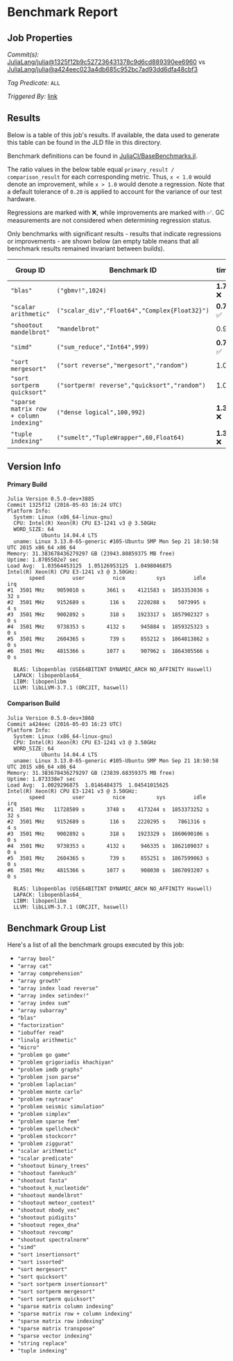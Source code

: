# Benchmark Report

## Job Properties

*Commit(s):* [JuliaLang/julia@1325f12b9c527236431378c9d6cd889390ee6960](https://github.com/JuliaLang/julia/commit/1325f12b9c527236431378c9d6cd889390ee6960) vs [JuliaLang/julia@a424eec023a4db685c952bc7ad93dd6dfa48cbf3](https://github.com/JuliaLang/julia/commit/a424eec023a4db685c952bc7ad93dd6dfa48cbf3)

*Tag Predicate:* `ALL`

*Triggered By:* [link](https://github.com/JuliaLang/julia/pull/11242#issuecomment-216650767)

## Results

Below is a table of this job's results. If available, the data used to generate this
table can be found in the JLD file in this directory.

Benchmark definitions can be found in [JuliaCI/BaseBenchmarks.jl](https://github.com/JuliaCI/BaseBenchmarks.jl).

The ratio values in the below table equal `primary_result / comparison_result` for each corresponding
metric. Thus, `x < 1.0` would denote an improvement, while `x > 1.0` would denote a regression.
Note that a default tolerance of `0.20` is applied to account for the variance of our test
hardware.

Regressions are marked with :x:, while improvements are marked with :white_check_mark:. GC
measurements are not considered when determining regression status.

Only benchmarks with significant results - results that indicate regressions or improvements - are
shown below (an empty table means that all benchmark results remained invariant between builds).

| Group ID | Benchmark ID | time | GC time | memory allocated | number of allocations |
|----------|--------------|------|---------|------------------|-----------------------|
| `"blas"` | `("gbmv!",1024)` | **1.72** :x: | 1.00 | 1.00 | 1.00 |
| `"scalar arithmetic"` | `("scalar_div","Float64","Complex{Float32}")` | **0.79** :white_check_mark: | 1.00 | 1.00 | 1.00 |
| `"shootout mandelbrot"` | `"mandelbrot"` | 0.98 | 1.00 | 1.08 | **1.24** :x: |
| `"simd"` | `("sum_reduce","Int64",999)` | **0.77** :white_check_mark: | 1.00 | 1.00 | 1.00 |
| `"sort mergesort"` | `("sort reverse","mergesort","random")` | 1.00 | 0.52 | 1.00 | **1.56** :x: |
| `"sort sortperm quicksort"` | `("sortperm! reverse","quicksort","random")` | 1.00 | 1.71 | 1.00 | **0.73** :white_check_mark: |
| `"sparse matrix row + column indexing"` | `("dense logical",100,992)` | **1.39** :x: | 1.09 | 1.00 | 1.00 |
| `"tuple indexing"` | `("sumelt","TupleWrapper",60,Float64)` | **1.33** :x: | 1.00 | 1.00 | 1.00 |

## Version Info

#### Primary Build

```
Julia Version 0.5.0-dev+3885
Commit 1325f12 (2016-05-03 16:24 UTC)
Platform Info:
  System: Linux (x86_64-linux-gnu)
  CPU: Intel(R) Xeon(R) CPU E3-1241 v3 @ 3.50GHz
  WORD_SIZE: 64
           Ubuntu 14.04.4 LTS
  uname: Linux 3.13.0-65-generic #105-Ubuntu SMP Mon Sep 21 18:50:58 UTC 2015 x86_64 x86_64
Memory: 31.383678436279297 GB (23943.80859375 MB free)
Uptime: 1.8705502e7 sec
Load Avg:  1.03564453125  1.05126953125  1.0498046875
Intel(R) Xeon(R) CPU E3-1241 v3 @ 3.50GHz: 
       speed         user         nice          sys         idle          irq
#1  3501 MHz    9059010 s       3661 s    4121583 s  1853353036 s         32 s
#2  3501 MHz    9152689 s        116 s    2220288 s    5073995 s          4 s
#3  3501 MHz    9002892 s        318 s    1923317 s  1857902327 s          0 s
#4  3501 MHz    9738353 s       4132 s     945884 s  1859325323 s          0 s
#5  3501 MHz    2604365 s        739 s     855212 s  1864813862 s          0 s
#6  3501 MHz    4815366 s       1077 s     907962 s  1864305566 s          0 s

  BLAS: libopenblas (USE64BITINT DYNAMIC_ARCH NO_AFFINITY Haswell)
  LAPACK: libopenblas64_
  LIBM: libopenlibm
  LLVM: libLLVM-3.7.1 (ORCJIT, haswell)

```

#### Comparison Build

```
Julia Version 0.5.0-dev+3868
Commit a424eec (2016-05-03 16:23 UTC)
Platform Info:
  System: Linux (x86_64-linux-gnu)
  CPU: Intel(R) Xeon(R) CPU E3-1241 v3 @ 3.50GHz
  WORD_SIZE: 64
           Ubuntu 14.04.4 LTS
  uname: Linux 3.13.0-65-generic #105-Ubuntu SMP Mon Sep 21 18:50:58 UTC 2015 x86_64 x86_64
Memory: 31.383678436279297 GB (23839.68359375 MB free)
Uptime: 1.873338e7 sec
Load Avg:  1.0029296875  1.0146484375  1.04541015625
Intel(R) Xeon(R) CPU E3-1241 v3 @ 3.50GHz: 
       speed         user         nice          sys         idle          irq
#1  3501 MHz   11728509 s       3748 s    4173244 s  1853373252 s         32 s
#2  3501 MHz    9152689 s        116 s    2220295 s    7861316 s          4 s
#3  3501 MHz    9002892 s        318 s    1923329 s  1860690106 s          0 s
#4  3501 MHz    9738353 s       4132 s     946335 s  1862109037 s          0 s
#5  3501 MHz    2604365 s        739 s     855251 s  1867599063 s          0 s
#6  3501 MHz    4815366 s       1077 s     908030 s  1867093207 s          0 s

  BLAS: libopenblas (USE64BITINT DYNAMIC_ARCH NO_AFFINITY Haswell)
  LAPACK: libopenblas64_
  LIBM: libopenlibm
  LLVM: libLLVM-3.7.1 (ORCJIT, haswell)

```

## Benchmark Group List

Here's a list of all the benchmark groups executed by this job:

- `"array bool"`
- `"array cat"`
- `"array comprehension"`
- `"array growth"`
- `"array index load reverse"`
- `"array index setindex!"`
- `"array index sum"`
- `"array subarray"`
- `"blas"`
- `"factorization"`
- `"iobuffer read"`
- `"linalg arithmetic"`
- `"micro"`
- `"problem go game"`
- `"problem grigoriadis khachiyan"`
- `"problem imdb graphs"`
- `"problem json parse"`
- `"problem laplacian"`
- `"problem monte carlo"`
- `"problem raytrace"`
- `"problem seismic simulation"`
- `"problem simplex"`
- `"problem sparse fem"`
- `"problem spellcheck"`
- `"problem stockcorr"`
- `"problem ziggurat"`
- `"scalar arithmetic"`
- `"scalar predicate"`
- `"shootout binary_trees"`
- `"shootout fannkuch"`
- `"shootout fasta"`
- `"shootout k_nucleotide"`
- `"shootout mandelbrot"`
- `"shootout meteor_contest"`
- `"shootout nbody_vec"`
- `"shootout pidigits"`
- `"shootout regex_dna"`
- `"shootout revcomp"`
- `"shootout spectralnorm"`
- `"simd"`
- `"sort insertionsort"`
- `"sort issorted"`
- `"sort mergesort"`
- `"sort quicksort"`
- `"sort sortperm insertionsort"`
- `"sort sortperm mergesort"`
- `"sort sortperm quicksort"`
- `"sparse matrix column indexing"`
- `"sparse matrix row + column indexing"`
- `"sparse matrix row indexing"`
- `"sparse matrix transpose"`
- `"sparse vector indexing"`
- `"string replace"`
- `"tuple indexing"`
